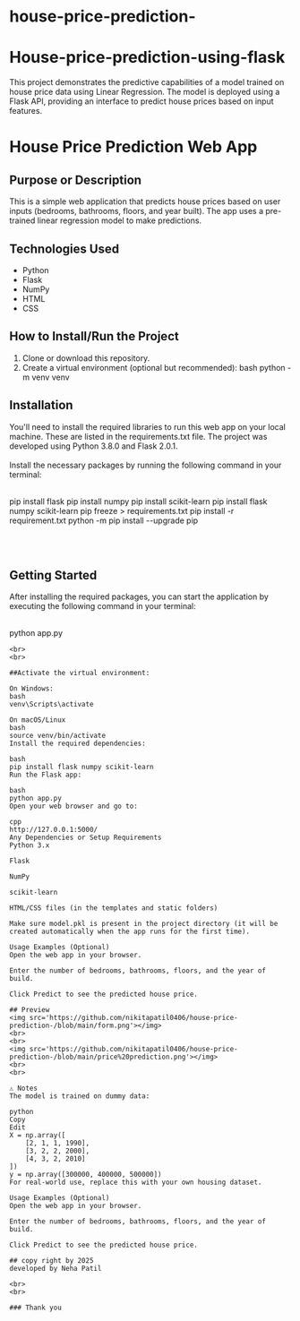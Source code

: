 # house-price-prediction-
# House-price-prediction-using-flask
This project demonstrates the predictive capabilities of a model trained on house price data using Linear Regression. The model is deployed using a Flask API, providing an interface to predict house prices based on input features.


# House Price Prediction Web App

## Purpose or Description
This is a simple web application that predicts house prices based on user inputs (bedrooms, bathrooms, floors, and year built). The app uses a pre-trained linear regression model to make predictions.

## Technologies Used
- Python
- Flask
- NumPy
- HTML
- CSS


## How to Install/Run the Project
1. Clone or download this repository.
2. Create a virtual environment (optional but recommended):
   bash
   python -m venv venv

## Installation

You'll need to install the required libraries to run this web app on your local machine. These are listed in the requirements.txt file. The project was developed using Python 3.8.0 and Flask 2.0.1.<br><br> Install the necessary packages by running the following command in your terminal:<br><br>


pip install flask
pip install numpy
pip install scikit-learn
pip install flask numpy scikit-learn
pip freeze > requirements.txt
pip install -r requirement.txt
python -m pip install --upgrade pip


<br>
<br>

## Getting Started

After installing the required packages, you can start the application by executing the following command in your terminal:<br><br>

python app.py
```
<br>
<br>

##Activate the virtual environment:

On Windows:
bash
venv\Scripts\activate

On macOS/Linux
bash
source venv/bin/activate
Install the required dependencies:

bash
pip install flask numpy scikit-learn
Run the Flask app:

bash
python app.py
Open your web browser and go to:

cpp
http://127.0.0.1:5000/
Any Dependencies or Setup Requirements
Python 3.x

Flask

NumPy

scikit-learn

HTML/CSS files (in the templates and static folders)

Make sure model.pkl is present in the project directory (it will be created automatically when the app runs for the first time).

Usage Examples (Optional)
Open the web app in your browser.

Enter the number of bedrooms, bathrooms, floors, and the year of build.

Click Predict to see the predicted house price.

## Preview
<img src='https://github.com/nikitapatil0406/house-price-prediction-/blob/main/form.png'></img>
<br>
<br>
<img src='https://github.com/nikitapatil0406/house-price-prediction-/blob/main/price%20prediction.png'></img>
<br>
<br>

⚠️ Notes
The model is trained on dummy data:

python
Copy
Edit
X = np.array([
    [2, 1, 1, 1990],
    [3, 2, 2, 2000],
    [4, 3, 2, 2010]
])
y = np.array([300000, 400000, 500000])
For real-world use, replace this with your own housing dataset.

Usage Examples (Optional)
Open the web app in your browser.

Enter the number of bedrooms, bathrooms, floors, and the year of build.

Click Predict to see the predicted house price.

## copy right by 2025
developed by Neha Patil

<br>
<br>

### Thank you
